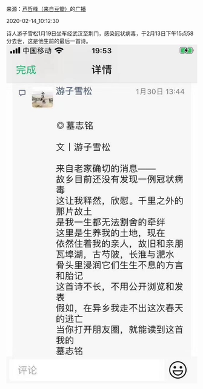 来源：[芦哲峰（来自豆瓣）](https://www.douban.com/people/luhua/)的[广播](https://www.douban.com/people/luhua/status/2809937138/)


2020-02-14_10:12:30


诗人游子雪松1月19日坐车经武汉至荆门，感染冠状病毒，于2月13日下午15点58分去世，这是他生前的最后一首诗。
![](./pic/2020-02-14_10:12:30-芦哲峰的广播1.jpg)  

